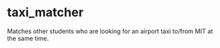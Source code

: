 taxi_matcher
============

Matches other students who are looking for an airport taxi to/from MIT at the same time.